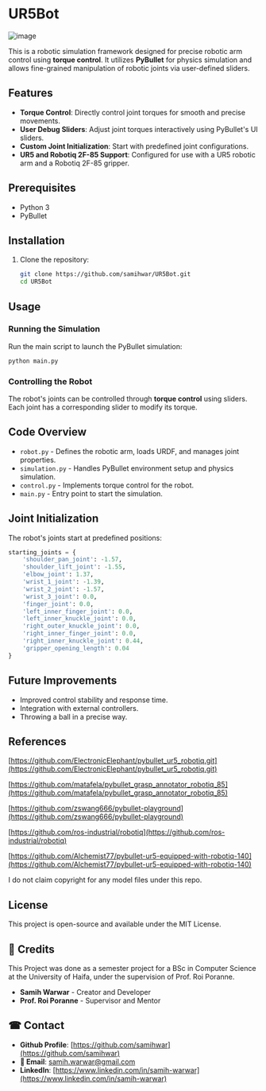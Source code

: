 # UR5Bot
![image](https://github.com/user-attachments/assets/fa6adced-5bc4-4435-9cf4-3d7c2da94ea1)

This is a robotic simulation framework designed for precise robotic arm control using **torque control**. It utilizes **PyBullet** for physics simulation and allows fine-grained manipulation of robotic joints via user-defined sliders.

## Features
- **Torque Control**: Directly control joint torques for smooth and precise movements.
- **User Debug Sliders**: Adjust joint torques interactively using PyBullet's UI sliders.
- **Custom Joint Initialization**: Start with predefined joint configurations.
- **UR5 and Robotiq 2F-85 Support**: Configured for use with a UR5 robotic arm and a Robotiq 2F-85 gripper.

## Prerequisites
- Python 3
- PyBullet

## Installation

1. Clone the repository:
   ```sh
   git clone https://github.com/samihwar/UR5Bot.git
   cd UR5Bot
   ```

## Usage

### Running the Simulation
Run the main script to launch the PyBullet simulation:
   ```sh
   python main.py
   ```

### Controlling the Robot
The robot's joints can be controlled through **torque control** using sliders. Each joint has a corresponding slider to modify its torque.

## Code Overview

- `robot.py` - Defines the robotic arm, loads URDF, and manages joint properties.
- `simulation.py` - Handles PyBullet environment setup and physics simulation.
- `control.py` - Implements torque control for the robot.
- `main.py` - Entry point to start the simulation.

## Joint Initialization

The robot's joints start at predefined positions:
```python
starting_joints = {
    'shoulder_pan_joint': -1.57,
    'shoulder_lift_joint': -1.55,
    'elbow_joint': 1.37,
    'wrist_1_joint': -1.39,
    'wrist_2_joint': -1.57,
    'wrist_3_joint': 0.0,
    'finger_joint': 0.0,
    'left_inner_finger_joint': 0.0,
    'left_inner_knuckle_joint': 0.0,
    'right_outer_knuckle_joint': 0.0,
    'right_inner_finger_joint': 0.0,
    'right_inner_knuckle_joint': 0.44,
    'gripper_opening_length': 0.04
}
```

## Future Improvements
- Improved control stability and response time.
- Integration with external controllers.
- Throwing a ball in a precise way.

## References

[https://github.com/ElectronicElephant/pybullet_ur5_robotiq.git](https://github.com/ElectronicElephant/pybullet_ur5_robotiq.git)

[https://github.com/matafela/pybullet_grasp_annotator_robotiq_85](https://github.com/matafela/pybullet_grasp_annotator_robotiq_85)

[https://github.com/zswang666/pybullet-playground](https://github.com/zswang666/pybullet-playground)

[https://github.com/ros-industrial/robotiq](https://github.com/ros-industrial/robotiq)

[https://github.com/Alchemist77/pybullet-ur5-equipped-with-robotiq-140](https://github.com/Alchemist77/pybullet-ur5-equipped-with-robotiq-140)

I do not claim copyright for any model files under this repo.

## License
This project is open-source and available under the MIT License.

## 🙏 Credits
This Project was done as a semester project for a BSc in Computer Science at the University of Haifa, under the supervision of Prof. Roi Poranne.

- **Samih Warwar** - Creator and Developer
- **Prof. Roi Poranne** - Supervisor and Mentor

## ☎ Contact

- **Github Profile**: [https://github.com/samihwar](https://github.com/samihwar)
- **📧 Email**: [samih.warwar@gmail.com](mailto:samih.warwar@gmail.com)
- **LinkedIn**: [https://www.linkedin.com/in/samih-warwar](https://www.linkedin.com/in/samih-warwar)

